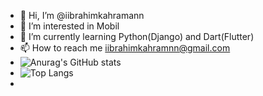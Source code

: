 - 👋 Hi, I’m @iibrahimkahramann
- 👀 I’m interested in Mobil
- 🌱 I’m currently learning Python(Django) and Dart(Flutter)
- 📫 How to reach me iibrahimkahramnn@gmail.com
- ![Anurag's GitHub stats](https://github-readme-stats.vercel.app/api?username=iibrahimkahramann)
- ![Top Langs](https://github-readme-stats.vercel.app/api/top-langs/?username=iibrahimkahramann&layout=donut)
- <!---
iibrahimkahramann/iibrahimkahramann is a ✨ special ✨ repository because its `README.md` (this file) appears on your GitHub profile.
You can click the Preview link to take a look at your changes.
--->
